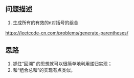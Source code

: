 ## 问题描述
1. 生成所有的有效的n对括号的组合

https://leetcode-cn.com/problems/generate-parentheses/

## 思路
1. 抓住“回溯” 的思想就可以很简单地利用递归实现；
2. 和“组合总和”的实现有点类似。
